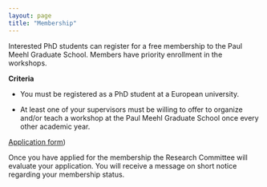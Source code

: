 ```yaml
---
layout: page
title: "Membership"
---
```


Interested PhD students can register for a free membership to the Paul Meehl Graduate School. Members have priority enrollment in the workshops.

**Criteria**

- You must be registered as a PhD student at a European university.

- At least one of your supervisors must be willing to offer to organize and/or teach a workshop at the Paul Meehl Graduate School once every other academic year.

[Application form](https://docs.google.com/forms/d/e/1FAIpQLSeUN-aAtmZGJr4jAvwmI8N-5EaDexadsj7MCLb1IlsTPpJQNA/viewform?usp=sf_link))

Once you have applied for the membership the Research Committee will evaluate your application. You will receive a message on short notice regarding your membership status.
